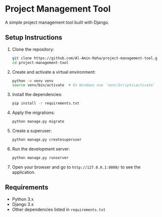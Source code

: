 # Project Management Tool

A simple project management tool built with Django.

## Setup Instructions

1. Clone the repository:
    ```bash
    git clone https://github.com/Al-Amin-Raha/project-management-tool.git
    cd project-management-tool
    ```

2. Create and activate a virtual environment:
    ```bash
    python -m venv venv
    source venv/bin/activate  # On Windows use `venv\Scripts\activate`
    ```

3. Install the dependencies:
    ```bash
    pip install -r requirements.txt
    ```

4. Apply the migrations:
    ```bash
    python manage.py migrate
    ```

5. Create a superuser:
    ```bash
    python manage.py createsuperuser
    ```

6. Run the development server:
    ```bash
    python manage.py runserver
    ```

7. Open your browser and go to `http://127.0.0.1:8000/` to see the application.

## Requirements

- Python 3.x
- Django 3.x
- Other dependencies listed in `requirements.txt`

